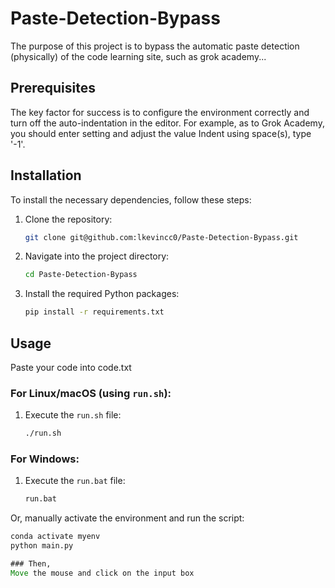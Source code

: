 # Paste-Detection-Bypass

The purpose of this project is to bypass the automatic paste detection (physically) of the code learning site, such as grok academy...

## Prerequisites
The key factor for success is to configure the environment correctly and turn off the auto-indentation in the editor.
For example, as to Grok Academy, you should enter setting and adjust the value Indent using space(s), type '-1'.

## Installation

To install the necessary dependencies, follow these steps:

1. Clone the repository:

    ```bash
    git clone git@github.com:lkevincc0/Paste-Detection-Bypass.git
    ```

2. Navigate into the project directory:

    ```bash
    cd Paste-Detection-Bypass
    ```

3. Install the required Python packages:

    ```bash
    pip install -r requirements.txt
    ```

## Usage
Paste your code into code.txt
### For Linux/macOS (using `run.sh`):
1. Execute the `run.sh` file:

    ```bash
    ./run.sh
    ```

### For Windows:
1. Execute the `run.bat` file:

    ```cmd
    run.bat
    ```

Or, manually activate the environment and run the script:

```cmd
conda activate myenv
python main.py

### Then,
Move the mouse and click on the input box


